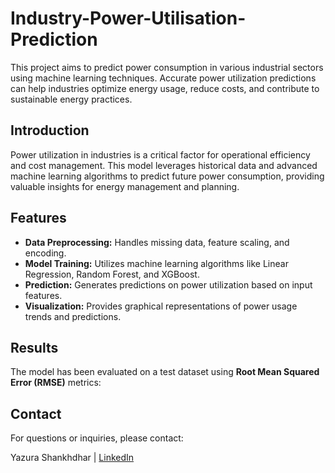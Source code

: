 # Industry-Power-Utilisation-Prediction
This project aims to predict power consumption in various industrial sectors using machine learning techniques. Accurate power utilization predictions can help industries optimize energy usage, reduce costs, and contribute to sustainable energy practices.

## Introduction
Power utilization in industries is a critical factor for operational efficiency and cost management. This model leverages historical data and advanced machine learning algorithms to predict future power consumption, providing valuable insights for energy management and planning.

## Features
* **Data Preprocessing:** Handles missing data, feature scaling, and encoding.
* **Model Training:** Utilizes machine learning algorithms like Linear Regression, Random Forest, and XGBoost.
* **Prediction:** Generates predictions on power utilization based on input features.
* **Visualization:** Provides graphical representations of power usage trends and predictions.

## Results
The model has been evaluated on a test dataset using **Root Mean Squared Error (RMSE)** metrics:

## Contact
For questions or inquiries, please contact:

Yazura Shankhdhar | [LinkedIn](www.linkedin.com/in/yazura-shankhdhar-72825a82)

